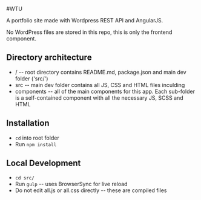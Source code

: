 #WTU

A portfolio site made with Wordpress REST API and AngularJS.

No WordPress files are stored in this repo, this is only the frontend component.

## Directory architecture

* / -- root directory contains README.md, package.json and main dev folder ('src/')
* src -- main dev folder contains all JS, CSS and HTML files inculding 
* components -- all of the main components for this app. Each sub-folder is a self-contained component with all the necessary JS, SCSS and HTML

## Installation

* `cd` into root folder
* Run `npm install`

## Local Development

* `cd src/`
* Run `gulp` -- uses BrowserSync for live reload
* Do not edit all.js or all.css directly -- these are compiled files